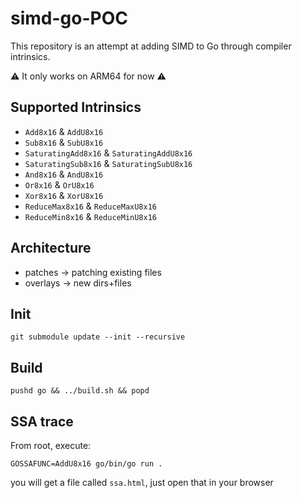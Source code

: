 # simd-go-POC

This repository is an attempt at adding SIMD to Go through compiler intrinsics.

:warning: It only works on ARM64 for now :warning:

## Supported Intrinsics

- `Add8x16` & `AddU8x16`
- `Sub8x16` & `SubU8x16`
- `SaturatingAdd8x16` & `SaturatingAddU8x16`
- `SaturatingSub8x16` & `SaturatingSubU8x16`
- `And8x16` & `AndU8x16`
- `Or8x16` & `OrU8x16`
- `Xor8x16` & `XorU8x16`
- `ReduceMax8x16` & `ReduceMaxU8x16`
- `ReduceMin8x16` & `ReduceMinU8x16`

## Architecture

- patches -> patching existing files
- overlays -> new dirs+files

## Init

```
git submodule update --init --recursive
```

## Build

```
pushd go && ../build.sh && popd
```

## SSA trace

From root, execute:

```
GOSSAFUNC=AddU8x16 go/bin/go run .
```

you will get a file called `ssa.html`, just open that in your browser
